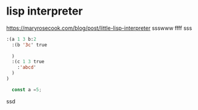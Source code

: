 # lisp interpreter

https://maryrosecook.com/blog/post/little-lisp-interpreter
ssswww
ffff
sss
```lisp
:(a 1 3 b:2   
  :(b '3c' true  
   
  )  
  :(c 1 3 true  
  	:'abcd'
  )
)
```

```js
  const a =5;
```

ssd